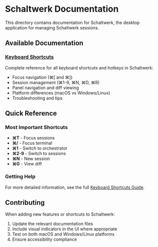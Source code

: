 # Schaltwerk Documentation

This directory contains documentation for Schaltwerk, the desktop application for managing Schaltwerk sessions.

## Available Documentation

### [Keyboard Shortcuts](./keyboard-shortcuts.md)
Complete reference for all keyboard shortcuts and hotkeys in Schaltwerk:
- Focus navigation (⌘[ and ⌘])
- Session management (⌘1-9, ⌘N, ⌘D, ⌘R)
- Panel navigation and diff viewing
- Platform differences (macOS vs Windows/Linux)
- Troubleshooting and tips

## Quick Reference

### Most Important Shortcuts
- **⌘T** - Focus sessions
- **⌘/** - Focus terminal  
- **⌘1** - Switch to orchestrator
- **⌘2-9** - Switch to sessions
- **⌘N** - New session
- **⌘G** - View diff

### Getting Help
For more detailed information, see the full [Keyboard Shortcuts Guide](./keyboard-shortcuts.md).

## Contributing

When adding new features or shortcuts to Schaltwerk:
1. Update the relevant documentation files
2. Include visual indicators in the UI where appropriate
3. Test on both macOS and Windows/Linux platforms
4. Ensure accessibility compliance